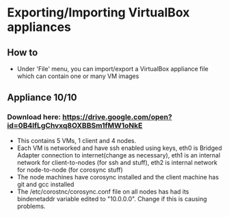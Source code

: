 # Exporting/Importing VirtualBox appliances
## How to
* Under 'File' menu, you can import/export a VirtualBox appliance file which can contain one or many VM images

## Appliance 10/10
### Download here: https://drive.google.com/open?id=0B4lfLgChvxq8OXBBSm1fMW1oNkE
* This contains 5 VMs, 1 client and 4 nodes. 
* Each VM is networked and have ssh enabled using keys, eth0 is Bridged Adapter connection to internet(change as necessary), eth1 is an internal network for client-to-nodes (for ssh and stuff), eth2 is internal network for node-to-node (for corosync stuff)
* The node machines have corosync installed and the client machine has git and gcc installed
* The /etc/corostnc/corosync.conf file on all nodes has had its bindenetaddr variable edited to "10.0.0.0". Change if this is causing problems.
